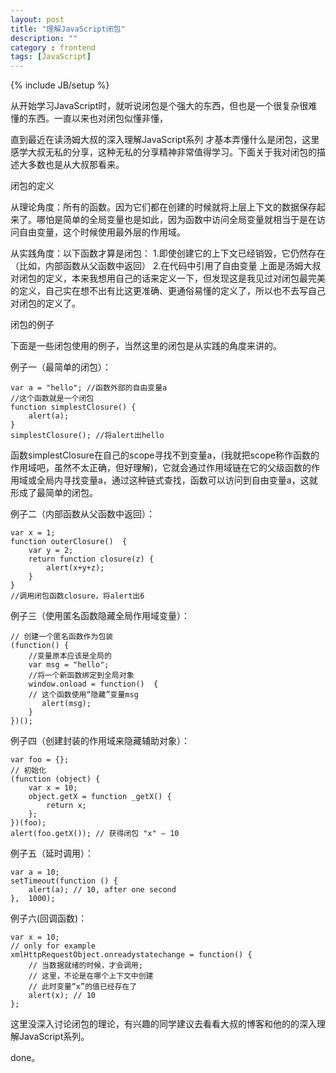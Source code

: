 ```yaml
---
layout: post
title: "理解JavaScript闭包"
description: ""
category : frontend
tags: [JavaScript]
---
```

{% include JB/setup %}

从开始学习JavaScript时，就听说闭包是个强大的东西，但也是一个很复杂很难懂的东西。一直以来也对闭包似懂非懂，

直到最近在读汤姆大叔的深入理解JavaScript系列 才基本弄懂什么是闭包，这里感学大叔无私的分享，这种无私的分享精神非常值得学习。下面关于我对闭包的描述大多数也是从大叔那看来。

闭包的定义

从理论角度：所有的函数。因为它们都在创建的时候就将上层上下文的数据保存起来了。哪怕是简单的全局变量也是如此，因为函数中访问全局变量就相当于是在访问自由变量，这个时候使用最外层的作用域。

从实践角度：以下函数才算是闭包：
             1.即使创建它的上下文已经销毁，它仍然存在（比如，内部函数从父函数中返回）
             2.在代码中引用了自由变量
上面是汤姆大叔对闭包的定义，本来我想用自己的话来定义一下，但发现这是我见过对闭包最完美的定义，自己实在想不出有比这更准确、更通俗易懂的定义了，所以也不去写自己对闭包的定义了。

闭包的例子

下面是一些闭包使用的例子，当然这里的闭包是从实践的角度来讲的。

例子一（最简单的闭包）：

    var a = "hello"; //函数外部的自由变量a
    //这个函数就是一个闭包
    function simplestClosure() {
        alert(a);
    }
    simplestClosure(); //将alert出hello

函数simplestClosure在自己的scope寻找不到变量a，(我就把scope称作函数的作用域吧，虽然不太正确，但好理解)，它就会通过作用域链在它的父级函数的作用域或全局内寻找变量a，通过这种链式查找，函数可以访问到自由变量a，这就形成了最简单的闭包。

例子二（内部函数从父函数中返回）：

    var x = 1;
    function outerClosure()  {
        var y = 2;
        return function closure(z) {
            alert(x+y+z);
        }
    }
    //调用闭包函数closure，将alert出6

例子三（使用匿名函数隐藏全局作用域变量）：

    // 创建一个匿名函数作为包装
    (function() {
        //变量原本应该是全局的
        var msg = "hello";
        //将一个新函数绑定到全局对象
        window.onload = function()  {
        // 这个函数使用“隐藏”变量msg
           alert(msg);
        }
    })();

例子四（创建封装的作用域来隐藏辅助对象）：

    var foo = {};
    // 初始化
    (function (object) {
        var x = 10;
        object.getX = function _getX() {
            return x;
        };
    })(foo);
    alert(foo.getX()); // 获得闭包 "x" – 10

例子五（延时调用）：

    var a = 10;
    setTimeout(function () {
        alert(a); // 10, after one second 
    },  1000);

例子六(回调函数)：

    var x = 10;
    // only for example
    xmlHttpRequestObject.onreadystatechange = function() {
        // 当数据就绪的时候，才会调用;
        // 这里，不论是在哪个上下文中创建
        // 此时变量“x”的值已经存在了
        alert(x); // 10
    };

这里没深入讨论闭包的理论，有兴趣的同学建议去看看大叔的博客和他的的深入理解JavaScript系列。

done。

